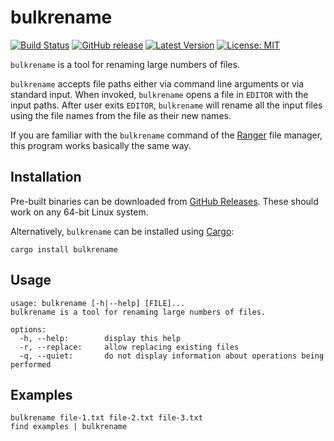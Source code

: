 # bulkrename

[![Build Status](https://travis-ci.org/Soft/bulkrename.svg?branch=master)](https://travis-ci.org/Soft/bulkrename)
[![GitHub release](https://img.shields.io/github/release/Soft/bulkrename.svg)](https://github.com/Soft/bulkrename/releases)
[![Latest Version](https://img.shields.io/crates/v/bulkrename.svg)](https://crates.io/crates/bulkrename)
[![License: MIT](https://img.shields.io/badge/License-MIT-yellow.svg)](https://opensource.org/licenses/MIT)

`bulkrename` is a tool for renaming large numbers of files.

`bulkrename` accepts file paths either via command line arguments or via
standard input. When invoked, `bulkrename` opens a file in `EDITOR` with the
input paths. After user exits `EDITOR`, `bulkrename` will rename all the input
files using the file names from the file as their new names.

If you are familiar with the `bulkrename` command of the
[Ranger](https://github.com/ranger/ranger) file manager, this program works
basically the same way.

## Installation

Pre-built binaries can be downloaded from [GitHub
Releases](https://github.com/Soft/bulkrename/releases). These should work on any
64-bit Linux system.

Alternatively, `bulkrename` can be installed using
[Cargo](https://doc.rust-lang.org/cargo/):

``` shell
cargo install bulkrename
```

## Usage

```
usage: bulkrename [-h|--help] [FILE]...
bulkrename is a tool for renaming large numbers of files.

options:
  -h, --help:        display this help
  -r, --replace:     allow replacing existing files
  -q, --quiet:       do not display information about operations being performed
```

## Examples

``` shell
bulkrename file-1.txt file-2.txt file-3.txt
find examples | bulkrename
```

